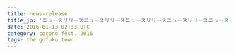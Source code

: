 ```yaml
---
title: news-release
title_jp: 'ニュースリリースニュースリリースニュースリリースニュースリリースニュースリリースニュースリリース'
date: 2016-01-13 02:33 UTC
category: cocono fest. 2016
tags: the gofuku town
---
```

